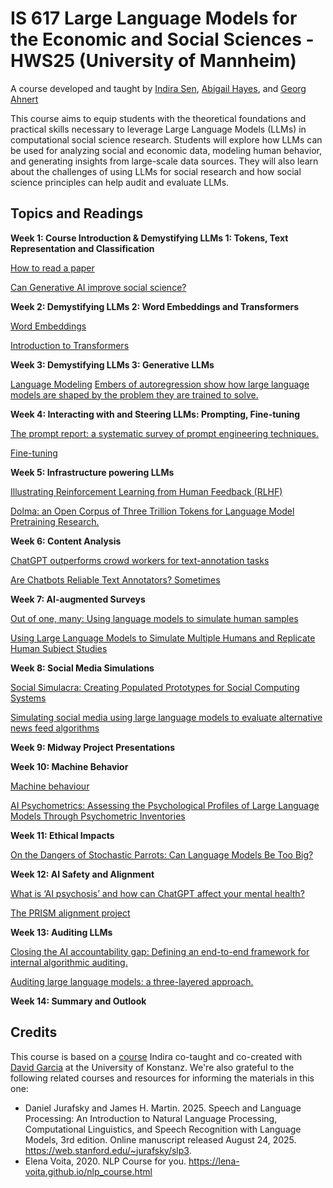# IS 617 Large Language Models for the Economic and Social Sciences - HWS25 (University of Mannheim)
A course developed and taught by [Indira Sen](https://indiiigo.github.io/), [Abigail Hayes](https://www.bwl.uni-mannheim.de/strohmaier/team/wissenschaftliche-mitarbeiter/abigail-hayes/), and [Georg Ahnert](https://georgahnert.de/)

This course aims to equip students with the theoretical foundations and practical skills necessary to leverage Large Language Models (LLMs) in computational social science research. Students will explore how LLMs can be used for analyzing social and economic data, modeling human behavior, and generating insights from large-scale data sources. They will also learn about the challenges of using LLMs for social research and how social science principles can help audit and evaluate LLMs.

## Topics and Readings

**Week 1: Course Introduction & Demystifying LLMs 1: Tokens, Text Representation and Classification**

[How to read a paper](https://web.stanford.edu/class/ee384m/Handouts/HowtoReadPaper.pdf)

[Can Generative AI improve social science?](https://www.pnas.org/doi/10.1073/pnas.2314021121)

**Week 2: Demystifying LLMs 2: Word Embeddings and Transformers**

[Word Embeddings](https://lena-voita.github.io/nlp_course/word_embeddings.html)

[Introduction to Transformers](https://www.youtube.com/watch?v=XfpMkf4rD6E)

**Week 3: Demystifying LLMs 3: Generative LLMs**

[Language Modeling](https://lena-voita.github.io/nlp_course/language_modeling.html)
[Embers of autoregression show how large language models are shaped by the problem they are trained to solve.](https://www.pnas.org/doi/10.1073/pnas.2322420121)


**Week 4: Interacting with and Steering LLMs: Prompting, Fine-tuning**

[The prompt report: a systematic survey of prompt engineering techniques.](https://arxiv.org/abs/2406.06608)

[Fine-tuning](https://developers.google.com/machine-learning/glossary#fine-tuning)

**Week 5: Infrastructure powering LLMs**

[Illustrating Reinforcement Learning from Human Feedback (RLHF)](https://huggingface.co/blog/rlhf)

[Dolma: an Open Corpus of Three Trillion Tokens for Language Model Pretraining Research.](https://arxiv.org/abs/2402.00159)

**Week 6: Content Analysis**

[ChatGPT outperforms crowd workers for text-annotation tasks](https://www.pnas.org/doi/10.1073/pnas.2305016120)

[Are Chatbots Reliable Text Annotators? Sometimes](https://arxiv.org/abs/2311.05769)

**Week 7: AI-augmented Surveys**

[Out of one, many: Using language models to simulate human samples](https://www.cambridge.org/core/journals/political-analysis/article/out-of-one-many-using-language-models-to-simulate-human-samples/035D7C8A55B237942FB6DBAD7CAA4E49)

[Using Large Language Models to Simulate Multiple Humans and Replicate Human Subject Studies](https://proceedings.mlr.press/v202/aher23a/aher23a.pdf)

**Week 8: Social Media Simulations**

[Social Simulacra: Creating Populated Prototypes for Social Computing Systems](https://dl.acm.org/doi/pdf/10.1145/3526113.3545616)

[Simulating social media using large language models to evaluate alternative news feed algorithms](https://arxiv.org/pdf/2310.05984)

**Week 9: Midway Project Presentations**

**Week 10: Machine Behavior**

[Machine behaviour](https://www.nature.com/articles/s41586-019-1138-y)

[AI Psychometrics: Assessing the Psychological Profiles of Large Language Models Through Psychometric Inventories](https://journals.sagepub.com/doi/10.1177/17456916231214460)

**Week 11: Ethical Impacts**

[On the Dangers of Stochastic Parrots: Can Language Models Be Too Big?](https://dl.acm.org/doi/10.1145/3442188.3445922)

**Week 12: AI Safety and Alignment**

[What is ‘AI psychosis’ and how can ChatGPT affect your mental health?](https://www.washingtonpost.com/health/2025/08/19/ai-psychosis-chatgpt-explained-mental-health/)

[The PRISM alignment project](https://hannahkirk.github.io/prism-alignment/)

**Week 13: Auditing LLMs**

[Closing the AI accountability gap: Defining an end-to-end framework for internal algorithmic auditing.](https://dl.acm.org/doi/10.1145/3351095.3372873)

[Auditing large language models: a three-layered approach.](https://link.springer.com/article/10.1007/s43681-023-00289-2)

**Week 14: Summary and Outlook**

## Credits

This course is based on a [course](https://github.com/dgarcia-eu/SILLM) Indira co-taught and co-created with [David Garcia](https://www.uni-konstanz.de/centre-for-human-data-society/people/prof-david-garcia/) at the University of Konstanz. We're also grateful to the following related courses and resources for informing the materials in this one:

- Daniel Jurafsky and James H. Martin. 2025. Speech and Language Processing: An Introduction to Natural Language Processing, Computational Linguistics, and Speech Recognition with Language Models, 3rd edition. Online manuscript released August 24, 2025. https://web.stanford.edu/~jurafsky/slp3.
- Elena Voita, 2020. NLP Course for you. https://lena-voita.github.io/nlp_course.html
